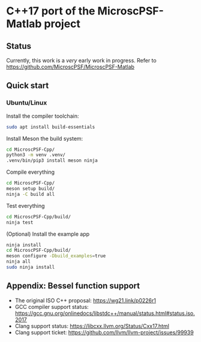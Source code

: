 # C++17 port of the MicroscPSF-Matlab project

## Status

Currently, this work is a *very* early work in progress. Refer to https://github.com/MicroscPSF/MicroscPSF-Matlab

## Quick start

### Ubuntu/Linux

Install the compiler toolchain:

```bash
sudo apt install build-essentials
```

Install Meson the build system:

```bash
cd MicroscPSF-Cpp/
python3 -m venv .venv/
.venv/bin/pip3 install meson ninja
```

Compile everything

```bash
cd MicroscPSF-Cpp/
meson setup build/
ninja -C build all
```

Test everything

```bash
cd MicroscPSF-Cpp/build/
ninja test
```

(Optional) Install the example app

```bash
ninja install
cd MicroscPSF-Cpp/build/
meson configure -Dbuild_examples=true
ninja all
sudo ninja install
```

## Appendix: Bessel function support

- The original ISO C++ proposal: https://wg21.link/p0226r1
- GCC compiler support status: https://gcc.gnu.org/onlinedocs/libstdc++/manual/status.html#status.iso.2017
- Clang support status: https://libcxx.llvm.org/Status/Cxx17.html
- Clang support ticket: https://github.com/llvm/llvm-project/issues/99939